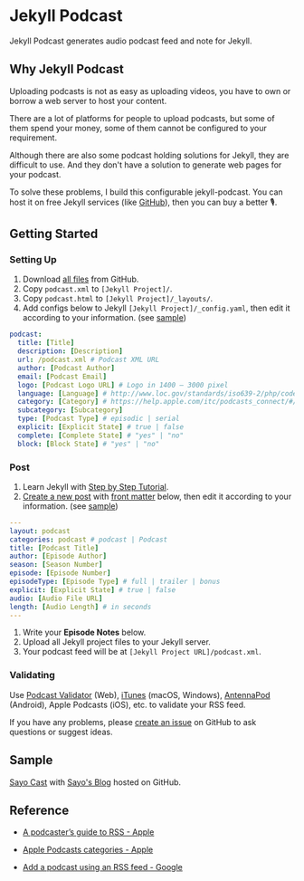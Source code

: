 # Jekyll Podcast

Jekyll Podcast generates audio podcast feed and note for Jekyll.

## Why Jekyll Podcast

Uploading podcasts is not as easy as uploading videos, you have to own or borrow a web server to host your content.

There are a lot of platforms for people to upload podcasts, but some of them spend your money, some of them cannot be configured to your requirement.

Although there are also some podcast holding solutions for Jekyll, they are difficult to use. And they don't have a solution to generate web pages for your podcast.

To solve these problems, I build this configurable jekyll-podcast. You can host it on free Jekyll services (like [GitHub](http://github.com)), then you can buy a better 🎙.

## Getting Started

### Setting Up

1. Download [all files](https://github.com/sayo-melu/jekyll-podcast/archive/master.zip) from GitHub.
2. Copy `podcast.xml` to `[Jekyll Project]/`.
3. Copy `podcast.html` to `[Jekyll Project]/_layouts/`.
4. Add configs below to Jekyll `[Jekyll Project]/_config.yaml`, then edit it according to your information. (see [sample](sample/_config.yaml))

``` yaml
podcast:
  title: [Title]
  description: [Description]
  url: /podcast.xml # Podcast XML URL
  author: [Podcast Author]
  email: [Podcast Email]
  logo: [Podcast Logo URL] # Logo in 1400 – 3000 pixel
  language: [Language] # http://www.loc.gov/standards/iso639-2/php/code_list.php
  category: [Category] # https://help.apple.com/itc/podcasts_connect/#/itc9267a2f12
  subcategory: [Subcategory]
  type: [Podcast Type] # episodic | serial
  explicit: [Explicit State] # true | false
  complete: [Complete State] # "yes" | "no"
  block: [Block State] # "yes" | "no"
```

### Post

1. Learn Jekyll with [Step by Step Tutorial](https://jekyllrb.com/docs/step-by-step/01-setup/).
2. [Create a new post](https://jekyllrb.com/docs/posts/#creating-posts) with [front matter](https://jekyllrb.com/docs/front-matter/) below, then edit it according to your information. (see [sample](/sample/2019-4-6-jekyll-podcast-sample.md))

``` yaml
---
layout: podcast
categories: podcast # podcast | Podcast
title: [Podcast Title]
author: [Episode Author]
season: [Season Number]
episode: [Episode Number]
episodeType: [Episode Type] # full | trailer | bonus
explicit: [Explicit State] # true | false
audio: [Audio File URL]
length: [Audio Length] # in seconds
---
```

1. Write your **Episode Notes** below.
2. Upload all Jekyll project files to your Jekyll server.
3. Your podcast feed will be at `[Jekyll Project URL]/podcast.xml`.

### Validating

Use [Podcast Validator](https://podba.se/validate) (Web), [iTunes](https://www.apple.com/itunes/) (macOS, Windows), [AntennaPod](http://antennapod.org) (Android), Apple Podcasts (iOS), etc. to validate your RSS feed.

If you have any problems, please [create an issue](https://github.com/sayo-melu/jekyll-podcast/issues/new) on GitHub to ask questions or suggest ideas.

## Sample

[Sayo Cast](https://sayo-melu.github.io/podcast.xml) with [Sayo's Blog](http://sayo-melu.github.io) hosted on GitHub.

## Reference

- [A podcaster’s guide to RSS - Apple](https://help.apple.com/itc/podcasts_connect/#/itcb54353390)

- [Apple Podcasts categories - Apple](https://help.apple.com/itc/podcasts_connect/#/itc9267a2f12)

- [Add a podcast using an RSS feed - Google](https://support.google.com/googleplay/podcasts/answer/6260341)